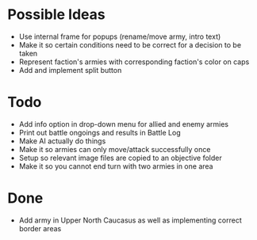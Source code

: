 # Possible Ideas
- Use internal frame for popups (rename/move army, intro text)
- Make it so certain conditions need to be correct for a decision to be taken
- Represent faction's armies with corresponding faction's color on caps
- Add and implement split button

# Todo
- Add info option in drop-down menu for allied and enemy armies
- Print out battle ongoings and results in Battle Log
- Make AI actually do things
- Make it so armies can only move/attack successfully once
- Setup so relevant image files are copied to an objective folder
- Make it so you cannot end turn with two armies in one area

# Done
- Add army in Upper North Caucasus as well as implementing correct border areas